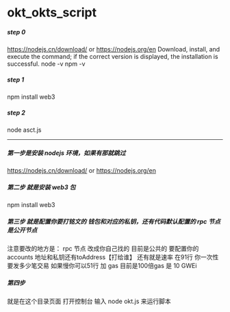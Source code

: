 # okt_okts_script
##### step 0
https://nodejs.cn/download/ or https://nodejs.org/en
Download, install, and execute the command; if the correct version is displayed, the installation is successful.
node -v
npm -v

##### step 1
npm install web3

##### step 2
node asct.js

----------------------------------------------

##### 第一步是安装 nodejs 环境，如果有那就跳过
https://nodejs.cn/download/ or https://nodejs.org/en

##### 第二步 就是安装 web3 包
npm install web3

##### 第三步 就是配置你要打铭文的 钱包和对应的私钥，还有代码默认配置的 rpc 节点是公开节点
注意要改的地方是：
rpc 节点 改成你自己找的 目前是公共的
要配置你的accounts 地址和私钥还有toAddress【打给谁】
还有就是速率 在91行 你一次性要发多少笔交易
如果慢你可以51行 加 gas 目前是100倍gas 是 10 GWEi

##### 第四步 
就是在这个目录页面 打开控制台 输入 node okt.js
来运行脚本
